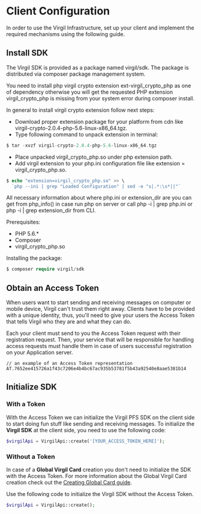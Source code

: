 # Client Configuration

In order to use the Virgil Infrastructure, set up your client and implement the required mechanisms using the following guide.


## Install SDK

The Virgil SDK is provided as a package named virgil/sdk. The package is distributed via composer package management system.

You need to install php virgil crypto extension ext-virgil_crypto_php as one of dependency otherwise you will get the requested PHP extension virgil_crypto_php is missing from your system error during composer install.

In general to install virgil crypto extension follow next steps:
- Download proper extension package for your platform from cdn like virgil-crypto-2.0.4-php-5.6-linux-x86_64.tgz.
- Type following command to unpack extension in terminal:
```php
$ tar -xvzf virgil-crypto-2.0.4-php-5.6-linux-x86_64.tgz
```
- Place unpacked virgil_crypto_php.so under php extension path.
- Add virgil extension to your php.ini configuration file like extension = virgil_crypto_php.so.
```php
$ echo "extension=virgil_crypto_php.so" >> \
  `php --ini | grep "Loaded Configuration" | sed -e "s|.*:\s*||"`
```

All necessary information about where php.ini or extension_dir are you can get from php_info() in case run php on server or call php -i | grep php.ini or php -i | grep extension_dir from CLI.

Prerequisites:
- PHP 5.6.*
- Composer
- virgil_crypto_php.so

Installing the package:
```php
$ composer require virgil/sdk
```


## Obtain an Access Token
When users want to start sending and receiving messages on computer or mobile device, Virgil can't trust them right away. Clients have to be provided with a unique identity, thus, you'll need to give your users the Access Token that tells Virgil who they are and what they can do.

Each your client must send to you the Access Token request with their registration request. Then, your service that will be responsible for handling access requests must handle them in case of users successful registration on your Application server.

```
// an example of an Access Token representation
AT.7652ee415726a1f43c7206e4b4bc67ac935b53781f5b43a92540e8aae5381b14
```

## Initialize SDK

### With a Token
With the Access Token we can initialize the Virgil PFS SDK on the client side to start doing fun stuff like sending and receiving messages. To initialize the **Virgil SDK** at the client side, you need to use the following code:

```php
$virgilApi = VirgilApi::create('[YOUR_ACCESS_TOKEN_HERE]');
```

### Without a Token

In case of a **Global Virgil Card** creation you don't need to initialize the SDK with the Access Token. For more information about the Global Virgil Card creation check out the [Creating Global Card guide](/docs/guides/virgil-card/creating-global-card.md).

Use the following code to initialize the Virgil SDK without the Access Token.

```php
$virgilApi = VirgilApi::create();
```
